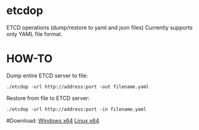 # etcdop
ETCD operations (dump/restore to yaml and json files)
Currently supports only YAML file format.

# HOW-TO

Dump entire ETCD server to file:
```
./etcdop -url http://address:port -out filename.yaml 
```
Restore from file to ETCD server:
```
./etcdop -url http://address:port -in filename.yaml 
```

#Download:
[Windows x64](https://github.com/netremo/etcdop/releases/download/0.1/etcdop.exe)
[Linux x64](https://github.com/netremo/etcdop/releases/download/0.1/etcdop)